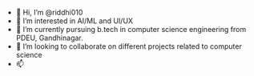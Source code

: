 - 👋 Hi, I’m @riddhi010
- 👀 I’m interested in AI/ML and UI/UX
- 🌱 I’m currently pursuing b.tech in computer science engineering from PDEU, Gandhinagar.
- 💞️ I’m looking to collaborate on different projects related to computer science
- 📫 

<!---
riddhi010/riddhi010 is a ✨ special ✨ repository because its `README.md` (this file) appears on your GitHub profile.
You can click the Preview link to take a look at your changes.
--->
